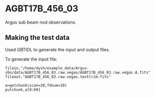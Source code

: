 # AGBT17B_456_03

Argus sub beam nod observations.

## Making the test data

Used GBTIDL to generate the input and output files.

To generate the input file:

```IDL
filein,"/home/dysh/example_data/Argus-sbn/data/AGBT17B_456_03.raw.vegas/AGBT17B_456_03.raw.vegas.A.fits"
fileout,"AGBT17B_456_03.raw.vegas.testtrim.fits"

a=getchunk(scan=20,fdnum=10)
putchunk,a[0:60]
```
